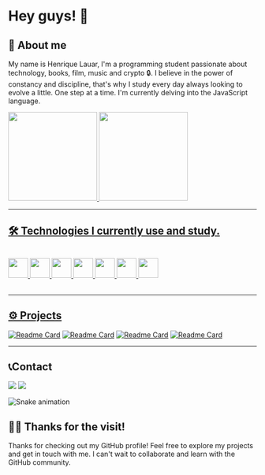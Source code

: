 # Hey guys! 👋 

## 🔎 About me

My name is Henrique Lauar, I'm a programming student passionate about technology, books, film, music and crypto 🔒.
I believe in the power of constancy and discipline, that's why I study every day always looking to evolve a little. One step at a time.
I'm currently delving into the JavaScript language.

 <div>
   <a href="https://github.com/lauarnog">
   <img height="180em" src="https://github-readme-stats.vercel.app/api?username=lauarnog&show_icons=true&theme=codeSTACKr&include_all_commits=true&count_private=true"/>
   <img height="180em" src="https://github-readme-stats.vercel.app/api/top-langs/?username=lauarnog&layout=compact&langs_count=6&theme=codeSTACKr"/>
</div>

------------------------------

## 🛠️ Technologies I currently use and study.

<div style="display: inline_block"><br/> 
    <img src="https://cdn.jsdelivr.net/gh/devicons/devicon/icons/javascript/javascript-original.svg" width="40" height="40"/>
    <img src="https://cdn.jsdelivr.net/gh/devicons/devicon/icons/css3/css3-original.svg" width="40" height="40"/>
    <img src="https://cdn.jsdelivr.net/gh/devicons/devicon/icons/html5/html5-original.svg" width="40" height="40"/>
    <img src="https://cdn.jsdelivr.net/gh/devicons/devicon/icons/react/react-original.svg" width="40" height="40"/>
    <img src="https://cdn.jsdelivr.net/gh/devicons/devicon/icons/nodejs/nodejs-original.svg" width="40" height="40"/>
    <img src="https://cdn.jsdelivr.net/gh/devicons/devicon/icons/git/git-original.svg" width="40" height="40"/>
    <img src="https://cdn.jsdelivr.net/gh/devicons/devicon/icons/github/github-original.svg" width="40" height="40"/>
</div><br/>

---------------------------

## ⚙ Projects

[![Readme Card](https://github-readme-stats.vercel.app/api/pin/?username=lauarnog&repo=project-tiktok&theme=dark)](https://github.com/lauarnog/project-tiktok.git)
[![Readme Card](https://github-readme-stats.vercel.app/api/pin/?username=lauarnog&repo=projeto-rede-social&theme=dark)](https://github.com/lauarnog/projeto-rede-social.git)
[![Readme Card](https://github-readme-stats.vercel.app/api/pin/?username=lauarnog&repo=projeto-android&theme=dark)](https://github.com/lauarnog/projeto-android.git)
[![Readme Card](https://github-readme-stats.vercel.app/api/pin/?username=lauarnog&repo=mario-jump&theme=dark)](https://github.com/lauarnog/mario-jump.git)

---------------------------

## 📞Contact

<div> 
   <a href = "henriquelauar.dev@gmail.com"><img src="https://img.shields.io/badge/-Gmail-%23333?style=for-the-badge&logo=gmail&logoColor=white" target="_blank"></a>
   <a href="https://www.linkedin.com/in/lauarhenrique/" target="_blank"><img src="https://img.shields.io/badge/-LinkedIn-%230077B5?style=for-the-badge&logo=linkedin&logoColor=white" target="_blank"></a>
 
   ![Snake animation](https://github.com/chaltech/chaltech/blob/output/github-contribution-grid-snake.svg)
</div>

## 🤙🏽 Thanks for the visit!

Thanks for checking out my GitHub profile! Feel free to explore my projects and get in touch with me. I can't wait to collaborate and learn with the GitHub community.

